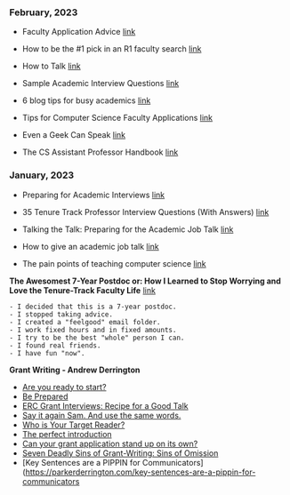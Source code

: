 ### February, 2023

- Faculty Application Advice [link](https://sylviaherbert.com/faculty-application-advice)

- How to be the #1 pick in an R1 faculty search [link](https://www.youtube.com/watch?v=gjXD5dwRnDU&t=196s)

- How to Talk [link](https://www.youtube.com/watch?v=Unzc731iCUY)

- Sample Academic Interview Questions [link](https://navigator.wlu.ca/content/documents/fileItemController/2013%20Sample%20Academic%20Interview%20Questions.pdf)

- 6 blog tips for busy academics [link](https://matt.might.net/articles/how-to-blog-as-an-academic/) 

- Tips for Computer Science Faculty Applications [link](https://yisongyue.medium.com/checklist-of-tips-for-computer-science-faculty-applications-9fd2480649cc)
 
- Even a Geek Can Speak [link](https://www.amazon.com/Even-Geek-Speak-Joey-Asher/dp/0978577604)

- The CS Assistant Professor Handbook [link](https://vijay03.github.io/asstprofbook/?fbclid=IwAR0g1mUwUQ1GZywu0sdwqh_zpQPPkAlNJd-Geh312CWzBzYY3k7Xj1IWpdA)

### January, 2023

- Preparing for Academic Interviews [link](https://www.training.nih.gov/assets/Preparing_for_Academic_Interviews_Handout.pdf)

- 35 Tenure Track Professor Interview Questions (With Answers) [link](https://www.indeed.com/career-advice/interviewing/tenure-track-professor-interview-questions)

- Talking the Talk: Preparing for the Academic Job Talk [link](https://sites.umiacs.umd.edu/elm/2022/05/04/talking-the-talk-preparing-for-the-academic-job-talk/)

- How to give an academic job talk [link](https://www.youtube.com/watch?v=jkKFEYp0yvo)

- The pain points of teaching computer science [link](https://austinhenley.com/blog/teachingpainpoints.html)

**The Awesomest 7-Year Postdoc or: How I Learned to Stop Worrying and Love the Tenure-Track Faculty Life** [link](https://blogs.scientificamerican.com/guest-blog/the-awesomest-7-year-postdoc-or-how-i-learned-to-stop-worrying-and-love-the-tenure-track-faculty-life/)
```
- I decided that this is a 7-year postdoc.
- I stopped taking advice.
- I created a "feelgood" email folder.
- I work fixed hours and in fixed amounts.
- I try to be the best "whole" person I can.
- I found real friends.
- I have fun "now".

```

**Grant Writing - Andrew Derrington**
 - [Are you ready to start?](https://parkerderrington.com/are-you-ready-to-start/)
 - [Be Prepared](https://parkerderrington.com/be-prepared/)
 - [ERC Grant Interviews: Recipe for a Good Talk](https://parkerderrington.com/erc-grant-interviews-recipe-for-a-good-talk/)
 - [Say it again Sam. And use the same words.](https://parkerderrington.com/say-it-again-sam/)
 - [Who is Your Target Reader?](https://parkerderrington.com/target_reader/)
 - [The perfect introduction](https://parkerderrington.com/grant-writing-introduction/)
 - [Can your grant application stand up on its own?](https://parkerderrington.com/research-grant-application-background/)
 - [Seven Deadly Sins of Grant-Writing: Sins of Omission](https://parkerderrington.com/seven-deadly-sins-of-grant-writing-sins-of-omission/)
 - [Key Sentences are a PIPPIN for Communicators](https://parkerderrington.com/key-sentences-are-a-pippin-for-communicators
 


